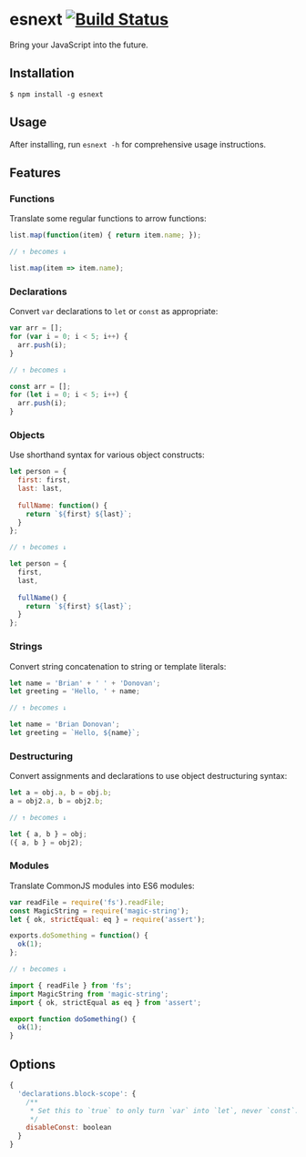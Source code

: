# esnext [![Build Status](https://api.travis-ci.org/esnext/esnext.svg?branch=master)](https://travis-ci.org/esnext/esnext)

Bring your JavaScript into the future.

## Installation

```
$ npm install -g esnext
```

## Usage

After installing, run `esnext -h` for comprehensive usage instructions.

## Features

### Functions

Translate some regular functions to arrow functions:

```js
list.map(function(item) { return item.name; });

// ↑ becomes ↓

list.map(item => item.name);
```

### Declarations

Convert `var` declarations to `let` or `const` as appropriate:

```js
var arr = [];
for (var i = 0; i < 5; i++) {
  arr.push(i);
}

// ↑ becomes ↓

const arr = [];
for (let i = 0; i < 5; i++) {
  arr.push(i);
}
```

### Objects

Use shorthand syntax for various object constructs:

```js
let person = {
  first: first,
  last: last,
  
  fullName: function() {
    return `${first} ${last}`;
  }
};

// ↑ becomes ↓

let person = {
  first,
  last,
  
  fullName() {
    return `${first} ${last}`;
  }
};
```

### Strings

Convert string concatenation to string or template literals:

```js
let name = 'Brian' + ' ' + 'Donovan';
let greeting = 'Hello, ' + name;

// ↑ becomes ↓

let name = 'Brian Donovan';
let greeting = `Hello, ${name}`;
```

### Destructuring

Convert assignments and declarations to use object destructuring syntax:

```js
let a = obj.a, b = obj.b;
a = obj2.a, b = obj2.b;

// ↑ becomes ↓

let { a, b } = obj;
({ a, b } = obj2);
```

### Modules

Translate CommonJS modules into ES6 modules:

```js
var readFile = require('fs').readFile;
const MagicString = require('magic-string');
let { ok, strictEqual: eq } = require('assert');

exports.doSomething = function() {
  ok(1);
};

// ↑ becomes ↓

import { readFile } from 'fs';
import MagicString from 'magic-string';
import { ok, strictEqual as eq } from 'assert';

export function doSomething() {
  ok(1);
}
```

## Options

```js
{
  'declarations.block-scope': {
    /**
     * Set this to `true` to only turn `var` into `let`, never `const`.
     */
    disableConst: boolean
  }
}
```
